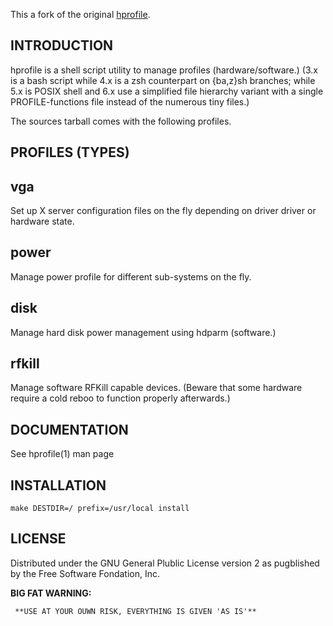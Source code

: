This a fork of the original [hprofile][1].

INTRODUCTION
------------

hprofile is a shell script utility to manage profiles (hardware/software.)
(3.x is a bash script while	4.x is a zsh counterpart on {ba,z}sh branches;
while 5.x is POSIX shell and 6.x use a simplified file hierarchy variant
with a single PROFILE-functions file instead of the numerous tiny files.)

The sources tarball comes with the following profiles.

PROFILES (TYPES)
----------------

## vga

Set up X server configuration files on the fly depending on driver driver
or hardware state.

## power

Manage power profile for different sub-systems on the fly.

## disk

Manage hard disk power management using hdparm (software.)

## rfkill

Manage software RFKill capable devices.
(Beware that some hardware require a cold reboo to function properly afterwards.)

DOCUMENTATION
-------------

See hprofile(1) man page

INSTALLATION
------------

    make DESTDIR=/ prefix=/usr/local install

LICENSE
-------

Distributed under the GNU General Plublic License version 2
as pugblished by the Free Software Fondation, Inc.

**BIG FAT WARNING:**

     **USE AT YOUR OUWN RISK, EVERYTHING IS GIVEN 'AS IS'**

[1]: http://hprofile.sourceforge.net
